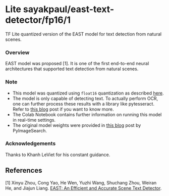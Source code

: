 # Lite sayakpaul/east-text-detector/fp16/1
TF Lite quantized version of the EAST model for text detection from natural scenes.

<!-- parent-model: sayakpaul/east-text-detector/1 -->
<!-- asset-path: legacy -->
<!-- colab: https://colab.research.google.com/github/sayakpaul/Adventures-in-TensorFlow-Lite/blob/master/EAST_TFLite.ipynb -->

### Overview
EAST model was proposed [1]. It is one of the first end-to-end neural architectures that supported text detection from natural scenes. 

### Note
- This model was quantized using `float16` quantization as described [here](https://www.tensorflow.org/lite/performance/post_training_float16_quant).
- The model is only capable of detecting text. To actually perform OCR, one can further process these results with a library like pytesseract. Refer to [this blog](https://www.pyimagesearch.com/2018/09/17/opencv-ocr-and-text-recognition-with-tesseract/) post if you want to know more.
- The Colab Notebook contains further information on running this model in real-time settings.
- The original model weights were provided in [this blog](https://www.pyimagesearch.com/2018/08/20/opencv-text-detection-east-text-detector/) post by PyImageSearch. 

### Acknowledgements
Thanks to Khanh LeViet for his constant guidance.

References
--------------
[1] Xinyu Zhou, Cong Yao, He Wen, Yuzhi Wang, Shuchang Zhou, Weiran He, and Jiajun Liang. [EAST: An Efficient and Accurate Scene Text Detector](https://arxiv.org/abs/1704.03155). 
